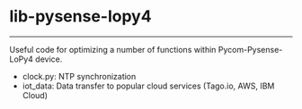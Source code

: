 # lib-pysense-lopy4
-------------------
Useful code for optimizing a number of functions within Pycom-Pysense-LoPy4 device.

* clock.py: NTP synchronization
* iot_data: Data transfer to popular cloud services (Tago.io, AWS, IBM Cloud)

